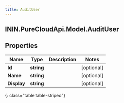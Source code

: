 ```yaml
---
title: AuditUser
---
```

## ININ.PureCloudApi.Model.AuditUser

## Properties

|Name | Type | Description | Notes|
|------------ | ------------- | ------------- | -------------|
| **Id** | **string** |  | [optional] |
| **Name** | **string** |  | [optional] |
| **Display** | **string** |  | [optional] |
{: class="table table-striped"}


